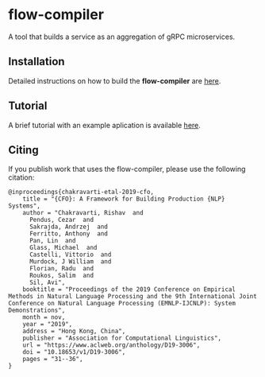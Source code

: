 # flow-compiler
A tool that builds a service as an aggregation of gRPC microservices.

## Installation
Detailed instructions on how to build the **flow-compiler** are [here](flowc/README.md).

## Tutorial 
A brief tutorial with an example aplication is available [here](HOWTO-FLOW.md).

## Citing

If you publish work that uses the flow-compiler, please use the following citation:
```
@inproceedings{chakravarti-etal-2019-cfo,
    title = "{CFO}: A Framework for Building Production {NLP} Systems",
    author = "Chakravarti, Rishav  and
      Pendus, Cezar  and
      Sakrajda, Andrzej  and
      Ferritto, Anthony  and
      Pan, Lin  and
      Glass, Michael  and
      Castelli, Vittorio  and
      Murdock, J William  and
      Florian, Radu  and
      Roukos, Salim  and
      Sil, Avi",
    booktitle = "Proceedings of the 2019 Conference on Empirical Methods in Natural Language Processing and the 9th International Joint Conference on Natural Language Processing (EMNLP-IJCNLP): System Demonstrations",
    month = nov,
    year = "2019",
    address = "Hong Kong, China",
    publisher = "Association for Computational Linguistics",
    url = "https://www.aclweb.org/anthology/D19-3006",
    doi = "10.18653/v1/D19-3006",
    pages = "31--36",
}
```
